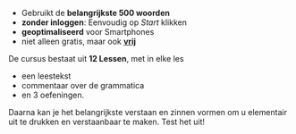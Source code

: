 - Gebruikt de **belangrijkste 500 woorden**
- **zonder inloggen**: Eenvoudig op *Start* klikken
- **geoptimaliseerd** voor Smartphones
- niet alleen gratis, maar ook **[vrij](https://github.com/Esperanto/kurso-zagreba-metodo)**

De cursus bestaat uit **12 Lessen**, met in elke les

- een leestekst
- commentaar over de grammatica
- en 3 oefeningen.

Daarna kan je het belangrijkste verstaan en zinnen vormen om u elementair uit te drukken en verstaanbaar te maken. Test het uit!
